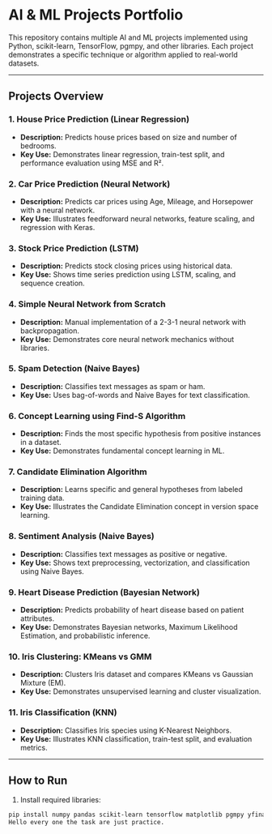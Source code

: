 # AI & ML Projects Portfolio

This repository contains multiple AI and ML projects implemented using Python, scikit-learn, TensorFlow, pgmpy, and other libraries. Each project demonstrates a specific technique or algorithm applied to real-world datasets.

---

## **Projects Overview**

### 1. House Price Prediction (Linear Regression)
- **Description:** Predicts house prices based on size and number of bedrooms.
- **Key Use:** Demonstrates linear regression, train-test split, and performance evaluation using MSE and R².

### 2. Car Price Prediction (Neural Network)
- **Description:** Predicts car prices using Age, Mileage, and Horsepower with a neural network.
- **Key Use:** Illustrates feedforward neural networks, feature scaling, and regression with Keras.

### 3. Stock Price Prediction (LSTM)
- **Description:** Predicts stock closing prices using historical data.
- **Key Use:** Shows time series prediction using LSTM, scaling, and sequence creation.

### 4. Simple Neural Network from Scratch
- **Description:** Manual implementation of a 2-3-1 neural network with backpropagation.
- **Key Use:** Demonstrates core neural network mechanics without libraries.

### 5. Spam Detection (Naive Bayes)
- **Description:** Classifies text messages as spam or ham.
- **Key Use:** Uses bag-of-words and Naive Bayes for text classification.

### 6. Concept Learning using Find-S Algorithm
- **Description:** Finds the most specific hypothesis from positive instances in a dataset.
- **Key Use:** Demonstrates fundamental concept learning in ML.

### 7. Candidate Elimination Algorithm
- **Description:** Learns specific and general hypotheses from labeled training data.
- **Key Use:** Illustrates the Candidate Elimination concept in version space learning.

### 8. Sentiment Analysis (Naive Bayes)
- **Description:** Classifies text messages as positive or negative.
- **Key Use:** Shows text preprocessing, vectorization, and classification using Naive Bayes.

### 9. Heart Disease Prediction (Bayesian Network)
- **Description:** Predicts probability of heart disease based on patient attributes.
- **Key Use:** Demonstrates Bayesian networks, Maximum Likelihood Estimation, and probabilistic inference.

### 10. Iris Clustering: KMeans vs GMM
- **Description:** Clusters Iris dataset and compares KMeans vs Gaussian Mixture (EM).
- **Key Use:** Demonstrates unsupervised learning and cluster visualization.

### 11. Iris Classification (KNN)
- **Description:** Classifies Iris species using K-Nearest Neighbors.
- **Key Use:** Illustrates KNN classification, train-test split, and evaluation metrics.

---

## **How to Run**
1. Install required libraries:  
```bash
pip install numpy pandas scikit-learn tensorflow matplotlib pgmpy yfinance opencv-python
Hello every one the task are just practice.  
